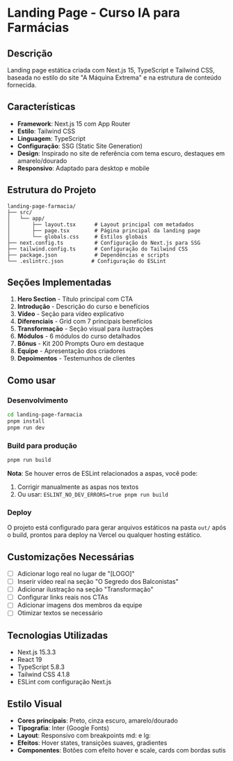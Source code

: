 # Landing Page - Curso IA para Farmácias

## Descrição
Landing page estática criada com Next.js 15, TypeScript e Tailwind CSS, baseada no estilo do site "A Máquina Extrema" e na estrutura de conteúdo fornecida.

## Características
- **Framework**: Next.js 15 com App Router
- **Estilo**: Tailwind CSS
- **Linguagem**: TypeScript
- **Configuração**: SSG (Static Site Generation)
- **Design**: Inspirado no site de referência com tema escuro, destaques em amarelo/dourado
- **Responsivo**: Adaptado para desktop e mobile

## Estrutura do Projeto
```
landing-page-farmacia/
├── src/
│   └── app/
│       ├── layout.tsx      # Layout principal com metadados
│       ├── page.tsx        # Página principal da landing page
│       └── globals.css     # Estilos globais
├── next.config.ts          # Configuração do Next.js para SSG
├── tailwind.config.ts      # Configuração do Tailwind CSS
├── package.json            # Dependências e scripts
└── .eslintrc.json         # Configuração do ESLint
```

## Seções Implementadas
1. **Hero Section** - Título principal com CTA
2. **Introdução** - Descrição do curso e benefícios
3. **Vídeo** - Seção para vídeo explicativo
4. **Diferenciais** - Grid com 7 principais benefícios
5. **Transformação** - Seção visual para ilustrações
6. **Módulos** - 6 módulos do curso detalhados
7. **Bônus** - Kit 200 Prompts Ouro em destaque
8. **Equipe** - Apresentação dos criadores
9. **Depoimentos** - Testemunhos de clientes

## Como usar

### Desenvolvimento
```bash
cd landing-page-farmacia
pnpm install
pnpm run dev
```

### Build para produção
```bash
pnpm run build
```

**Nota**: Se houver erros de ESLint relacionados a aspas, você pode:
1. Corrigir manualmente as aspas nos textos
2. Ou usar: `ESLINT_NO_DEV_ERRORS=true pnpm run build`

### Deploy
O projeto está configurado para gerar arquivos estáticos na pasta `out/` após o build, prontos para deploy na Vercel ou qualquer hosting estático.

## Customizações Necessárias
- [ ] Adicionar logo real no lugar de "[LOGO]"
- [ ] Inserir vídeo real na seção "O Segredo dos Balconistas"
- [ ] Adicionar ilustração na seção "Transformação"
- [ ] Configurar links reais nos CTAs
- [ ] Adicionar imagens dos membros da equipe
- [ ] Otimizar textos se necessário

## Tecnologias Utilizadas
- Next.js 15.3.3
- React 19
- TypeScript 5.8.3
- Tailwind CSS 4.1.8
- ESLint com configuração Next.js

## Estilo Visual
- **Cores principais**: Preto, cinza escuro, amarelo/dourado
- **Tipografia**: Inter (Google Fonts)
- **Layout**: Responsivo com breakpoints md: e lg:
- **Efeitos**: Hover states, transições suaves, gradientes
- **Componentes**: Botões com efeito hover e scale, cards com bordas sutis

